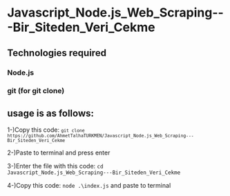 # Javascript_Node.js_Web_Scraping---Bir_Siteden_Veri_Cekme


## Technologies required
### Node.js
### git (for git clone)
## usage is as follows:
1-)Copy this code: <code>`git clone https://github.com/AhmetTalhaTURKMEN/Javascript_Node.js_Web_Scraping---Bir_Siteden_Veri_Cekme` </code>

2-)Paste to terminal and press enter

3-)Enter the file with this code: <code>cd Javascript_Node.js_Web_Scraping---Bir_Siteden_Veri_Cekme</code>

4-)Copy this code: <code>node .\index.js</code> and paste to terminal 
